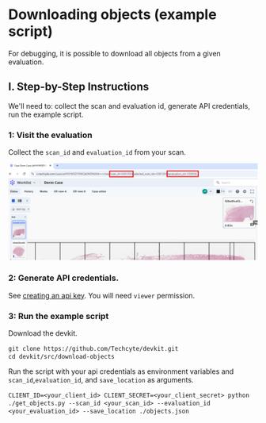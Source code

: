 # Downloading objects (example script)

For debugging, it is possible to download all objects from a given evaluation.

## I. Step-by-Step Instructions

We'll need to: collect the scan and evaluation id, generate API credentials, run the example script.

### 1: Visit the evaluation

Collect the `scan_id` and `evaluation_id` from your scan. 

  ![](images/image1.png) 

### 2: Generate API credentials.

See [creating an api key](../creating-an-api-key/index.md). You will need `viewer` permission.

### 3: Run the example script

Download the devkit.

```
git clone https://github.com/Techcyte/devkit.git
cd devkit/src/download-objects
```

Run the script with your api credentials as environment variables and `scan_id`,`evaluation_id`, and `save_location` as arguments.

```
CLIENT_ID=<your_client_id> CLIENT_SECRET=<your_client_secret> python ./get_objects.py --scan_id <your_scan_id> --evaluation_id <your_evaluation_id> --save_location ./objects.json
```
